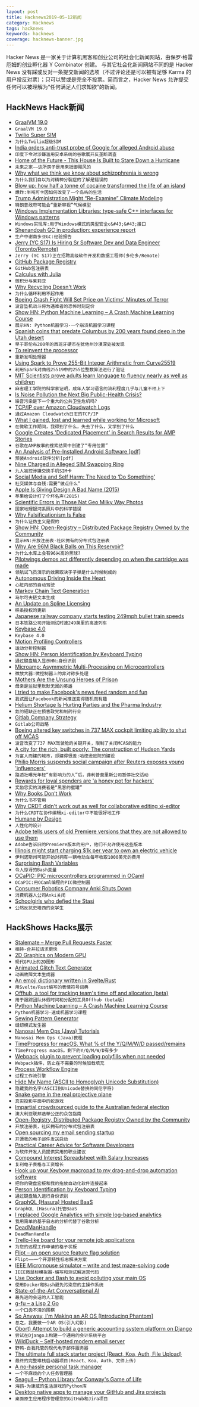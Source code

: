 ```yaml
---
layout: post
title: Hacknews2019-05-12新闻
category: Hacknews
tags: hacknews
keywords: hacknews
coverage: hacknews-banner.jpg
---
```


Hacker News 是一家关于计算机黑客和创业公司的社会化新闻网站，由保罗·格雷厄姆的创业孵化器 Y Combinator 创建。
与其它社会化新闻网站不同的是 Hacker News 没有踩或反对一条提交新闻的选项（不过评论还是可以被有足够 Karma 的用户投反对票）；只可以赞或是完全不投票。简而言之，Hacker News 允许提交任何可以被理解为“任何满足人们求知欲”的新闻。

## HackNews Hack新闻


- [GraalVM 19.0](https://www.graalvm.org/docs/release-notes/#1900)
- `GraalVM 19.0`
- [Twilio Super SIM](https://www.twilio.com/wireless/super-sim)
- `为什么Twilio超级SIM`
- [India orders anti-trust probe of Google for alleged Android abuse](https://www.reuters.com/article/us-google-india-antitrust-exclusive/exclusive-india-orders-anti-trust-probe-of-google-for-alleged-android-abuse-sources-idUSKCN1SG17O)
- `印度下令对涉嫌滥用安卓系统的谷歌展开反垄断调查`
- [Home of the Future - This House Is Built to Stare Down a Hurricane](https://www.bloomberg.com/news/articles/2019-05-11/home-of-the-future-will-withstand-whatever-wild-weather-comes)
- `未来之家——这所房子是用来抵御飓风的`
- [Why what we think we know about schizophrenia is wrong](https://www.theguardian.com/books/2019/may/11/nathan-filer-schizophrenia)
- `为什么我们自以为对精神分裂症的了解是错误的`
- [Blow up: how half a tonne of cocaine transformed the life of an island](https://www.theguardian.com/society/2019/may/10/blow-up-how-half-a-tonne-of-cocaine-transformed-the-life-of-an-island)
- `爆炸:半吨可卡因如何改变了一个岛屿的生活`
- [Trump Administration Might “Re-Examine” Climate Modeling](https://www.scientificamerican.com/article/trump-administration-might-re-examine-climate-modeling/)
- `特朗普政府可能会“重新审视”气候模型`
- [Windows Implementation Libraries: type-safe C&#43;&#43; interfaces for Windows patterns](https://github.com/Microsoft/wil)
- `Windows实现库:用于Windows模式的类型安全c&#43;&#43;接口`
- [Shenandoah GC in production: experience report](http://clojure-goes-fast.com/blog/shenandoah-in-production/)
- `生产中谢南多亚GC:经验报告`
- [Jerry (YC S17) Is Hiring Sr Software Dev and Data Engineer (Toronto/Remote)](https://getjerry.com/careers)
- `Jerry (YC S17)正在招聘高级软件开发和数据工程师(多伦多/Remote)`
- [GitHub Package Registry](https://github.com/features/package-registry)
- `GitHub包注册表`
- [Calculus with Julia](https://calculuswithjulia.github.io/)
- `微积分与茱莉亚`
- [Why Recycling Doesn&#39;t Work](https://thewalrus.ca/why-recycling-doesnt-work/)
- `为什么循环利用不起作用`
- [Boeing Crash Fight Will Set Price on Victims&#39; Minutes of Terror](https://www.bloomberg.com/news/articles/2019-05-11/boeing-crash-fight-will-set-price-on-victims-minutes-of-terror)
- `波音坠机战斗将为遇难者的恐怖时刻定价`
- [Show HN: Python Machine Learning – A Crash Machine Learning Course](https://github.com/machinelearningmindset/machine-learning-course)
- `展示HN: Python机器学习-一个崩溃机器学习课程`
- [Spanish coins that predate Columbus by 200 years found deep in the Utah desert](https://www.dailymail.co.uk/news/article-7009641/Mystery-Spanish-coins-Utah-desert-predate-Columbus-200-years.html)
- `早于哥伦布200年的西班牙硬币在犹他州沙漠深处被发现`
- [To reinvent the processor](https://medium.com/@veedrac/to-reinvent-the-processor-671139a4a034)
- `重新发明处理器`
- [Using Spark to Prove 255-Bit Integer Arithmetic from Curve25519](https://blog.adacore.com/using-spark-to-prove-255-bit-integer-arithmetic-from-curve25519)
- `利用Spark对曲线25519中的255位整数算法进行了验证`
- [MIT Scientists prove adults learn language to fluency nearly as well as children](https://medium.com/@chacon/mit-scientists-prove-adults-learn-language-to-fluency-nearly-as-well-as-children-1de888d1d45f)
- `麻省理工学院的科学家证明，成年人学习语言的流利程度几乎与儿童不相上下`
- [Is Noise Pollution the Next Big Public-Health Crisis?](https://www.newyorker.com/magazine/2019/05/13/is-noise-pollution-the-next-big-public-health-crisis)
- `噪音污染是下一个重大的公共卫生危机吗?`
- [TCP/IP over Amazon Cloudwatch Logs](https://medium.com/clog/tcp-ip-over-amazon-cloudwatch-logs-c1cf08f2296c)
- `通过Amazon Cloudwatch日志的TCP/IP`
- [What I gained, lost and learned while working for Microsoft](https://medium.com/@alicjaes/saying-goodbye-to-microsoft-bb5db8662656)
- `在微软工作期间，我得到了什么，失去了什么，又学到了什么`
- [Google Creates &#39;Dedicated Placement&#39; in Search Results for AMP Stories](https://venturebeat.com/2019/05/09/google-creates-dedicated-placement-in-search-results-for-amp-stories-starting-with-travel-category/)
- `谷歌在AMP故事的搜索结果中创建了“专用位置”`
- [An Analysis of Pre-Installed Android Software [pdf]](http://eprints.networks.imdea.org/1959/1/An_Analysis_of_Pre-installed_Android_Software_2019_EN.pdf)
- `预装Android软件分析[pdf]`
- [Nine Charged in Alleged SIM Swapping Ring](https://krebsonsecurity.com/2019/05/nine-charged-in-alleged-sim-swapping-ring/)
- `九人被控涉嫌交换手机SIM卡`
- [Social Media and Self Harm: The Need to ‘Do Something’](https://www.thesociologicalreview.com/the-need-to-do-something/)
- `社交媒体与自残:需要“做点什么”`
- [Apple Is Giving Design A Bad Name (2015)](https://www.fastcompany.com/3053406/how-apple-is-giving-design-a-bad-name)
- `苹果给设计打了个坏名声(2015)`
- [Scientific Errors in Those Nat Geo Milky Way Photos](https://petapixel.com/2019/05/10/scientific-errors-in-those-nat-geo-milky-way-photos/)
- `国家地理银河系照片中的科学错误`
- [Why Falsificationism Is False](https://necpluribusimpar.net/why-falsificationism-is-false/)
- `为什么证伪主义是假的`
- [Show HN: Open-Registry – Distributed Package Registry Owned by the Community](https://open-registry.dev/)
- `显示HN:开放注册表-社区拥有的分布式包注册表`
- [Why Are 96M Black Balls on This Reservoir?](https://www.youtube.com/watch?time_continue=723&amp;v=uxPdPpi5W4o)
- `为什么水库上会有96米高的黑球?`
- [Pilotwings demos act differently depending on when the cartridge was made](https://twitter.com/Foone/status/1126996260026605568)
- `领航试飞员演示的效果取决于子弹是什么时候制成的`
- [Autonomous Driving Inside the Heart](https://hms.harvard.edu/news/first-medical-robotics)
- `心脏内部的自动驾驶`
- [Markov Chain Text Generation](https://blog.demofox.org/2019/05/11/markov-chain-text-generation/)
- `马尔可夫链文本生成`
- [An Update on Spline Licensing](https://raphlinus.github.io/curves/2019/05/10/spline-licensing-update.html)
- `样条授权的更新`
- [Japanese railway company starts testing 249mph bullet train speeds](https://arstechnica.com/cars/2019/05/japanese-railway-company-starts-testing-249mph-bullet-train-speeds/)
- `日本铁路公司开始测试时速249英里的高速列车`
- [Keybase 4.0](https://github.com/keybase/client/releases/tag/v4.0.0)
- `Keybase 4.0`
- [Motion Profiling Controllers](https://steampunc.github.io/post/2017/04/07/motion-profiling.html)
- `运动分析控制器`
- [Show HN: Person Identification by Keyboard Typing](https://gradtype.darksi.de/)
- `通过键盘输入显示HN:身份识别`
- [Microamp: Asymmetric Multi-Processing on Microcontrollers](https://blog.japaric.io/microamp/)
- `微放大器:微控制器上的非对称多处理`
- [Mothers Are the Unsung Heroes of Prison](https://www.themarshallproject.org/2019/05/09/why-mothers-are-the-unsung-heroes-of-prison)
- `母亲是监狱里默默无闻的英雄`
- [I tried to make Facebook&#39;s news feed random and fun](https://www.theatlantic.com/magazine/archive/2019/06/facebook-news-feed-hack/588043/)
- `我试图让Facebook的新闻推送变得随机而有趣`
- [Helium Shortage Is Hurting Parties and the Pharma Industry](https://www.bloomberg.com/news/articles/2019-05-11/helium-shortage-is-hurting-parties-and-the-pharma-industry)
- `氦的短缺正在损害政党和制药行业`
- [Gitlab Company Strategy](https://about.gitlab.com/company/strategy/)
- `Gitlab公司战略`
- [Boeing altered key switches in 737 MAX cockpit limiting ability to shut off MCAS](https://www.seattletimes.com/business/boeing-aerospace/boeing-altered-key-switches-in-737-max-cockpit-limiting-ability-to-shut-off-mcas/)
- `波音改变了737 MAX驾驶舱的关键开关，限制了关闭MCAS的能力`
- [A city for the rich, built poorly: The construction of Hudson Yards](https://www.villagespoke.com/2019/05/03/a-city-for-the-rich-built-poorly-the-construction-of-hudson-yards/)
- `为富人而建的城市，却建得很差:哈德逊庭院的建设`
- [Philip Morris suspends social campaign after Reuters exposes young &#39;influencers&#39;](https://mobile.reuters.com/article/idUSKCN1SH02K)
- `路透社曝光年轻“有影响力的人”后，菲利普莫里斯公司暂停社交活动`
- [Rewards for loyal spenders are &#39;a honey pot for hackers&#39;](https://www.nytimes.com/2019/05/11/business/rewards-loyalty-program-fraud-security.html)
- `奖励忠实的消费者是“黑客的蜜罐”`
- [Why Books Don’t Work](https://andymatuschak.org/books/)
- `为什么书不管用`
- [Why CRDT didn&#39;t work out as well for collaborative editing xi-editor](https://github.com/xi-editor/xi-editor/issues/1187#issuecomment-491473599)
- `为什么CRDT在协作编辑xi-editor中不能很好地工作`
- [Humane by Design](https://humanebydesign.com/)
- `人性化的设计`
- [Adobe tells users of old Premiere versions that they are not allowed to use them](https://twitter.com/ashleylynch/status/1126899335419981824)
- `Adobe告诉旧的Premiere版本的用户，他们不允许使用这些版本`
- [Illinois might start charging $1k per year to own an electric vehicle](https://www.chicagotribune.com/business/ct-biz-electric-vehicle-fee-illinois-20190509-story.html)
- `伊利诺斯州可能开始对拥有一辆电动车每年收取1000美元的费用`
- [Surprising Bash Variables](https://zwischenzugs.com/2019/05/11/seven-surprising-bash-variables/)
- `令人惊讶的Bash变量`
- [OCaPIC: PIC microcontrollers programmed in OCaml](http://www.algo-prog.info/ocapic/web/)
- `OCaPIC:用OCaml编程的PIC微控制器`
- [Consumer Robotics Company Anki Shuts Down](https://spectrum.ieee.org/automaton/robotics/home-robots/consumer-robotics-company-anki-abruptly-shuts-down)
- `消费机器人公司Anki关闭`
- [Schoolgirls who defied the Stasi](https://www.theguardian.com/world/2019/may/11/schoolgirls-defied-the-stasi-across-the-border)
- `公然反抗史塔西的女学生`


## HackShows Hacks展示

- [ Stalemate – Merge Pull Requests Faster](https://stalemate.io/)
- `相持-合并拉请求更快`
- [ 2D Graphics on Modern GPU](https://raphlinus.github.io/rust/graphics/gpu/2019/05/08/modern-2d.html)
- `现代GPU上的2D图形`
- [ Animated Glitch Text Generator](https://beautifuldingbats.com/zalgo-text-generator)
- `动画故障文本生成器`
- [ An emoji dictionary written in Svelte/Rust](https://emoji-dict.bryce.io/)
- `用Svelte/Rust编写的表情符号词典`
- [ Offhub, a tool for tracking team&#39;s time off and allocation (beta)](https://www.offhub.io)
- `用于跟踪团队休假时间和分配的工具Offhub (beta版)`
- [ Python Machine Learning – A Crash Machine Learning Course](https://github.com/machinelearningmindset/machine-learning-course)
- `Python机器学习-速成机器学习课程`
- [ Sewing Pattern Generator](http://www.easysloper.com)
- `缝纫模式发生器`
- [ Nanosai Mem Ops (Java) Tutorials](https://community.hackernoon.com/t/nanosai-mem-ops-java-open-source-memory-manager-allocator-for-high-resilient-distributed-systems/2544)
- `Nanosai Mem Ops (Java)教程`
- [ TimeProgress for macOS. What % of the Y/Q/M/W/D passed/remains](https://runtimesharks.com/projects/timeprogress)
- `TimeProgress macOS。剩下的Y/Q/M/W/D有多少`
- [ Webpack plugin to prevent loading polyfills when not needed](https://github.com/swimmadude66/webpack-nomodule-plugin)
- `Webpack插件，防止在不需要的时候加载填充`
- [ Process Workflow Engine](https://gitlab.com/f5-pwe/kog)
- `过程工作流引擎`
- [ Hide My Name (ASCII to Homoglyph Unicode Substitution)](https://elsamuko.github.io/Hide-my-Name/main.html#Hacker%20News)
- `隐藏我的名字(ASCII到Unicode替换的同伦字符)`
- [ Snake game in the real projective plane](http://alas.matf.bg.ac.rs/~mm16310/software/snake.html)
- `真实投影平面中的蛇游戏`
- [ Impartial crowdsourced guide to the Australian federal election](https://gotform.net/)
- `澳大利亚联邦选举公正的众包指南`
- [ Open-Registry, Distributed Package Registry Owned by the Community](https://open-registry.dev/)
- `开放注册表，社区拥有的分布式包注册表`
- [ Open sourcing my email sending startup](https://news.ycombinator.com/item?id=19863594)
- `开源我的电子邮件发送启动`
- [ Practical Career Advice for Software Developers](https://www.algodaily.com/lessons)
- `为软件开发人员提供实用的职业建议`
- [ Compound Interest Spreadsheet with Salary Increases](http://josephbisch.com/post/2019-05-11-compound-interest/)
- `复利电子表格与工资增长`
- [ Hook up your Keybow macropad to my drag-and-drop automation software](https://numpadsuperpowers.com/blog-posts/pimoroni-keybow-control-numpad-superpowers.html)
- `把你的键盘宏板和我的拖放自动化软件连接起来`
- [ Person Identification by Keyboard Typing](https://gradtype.darksi.de/)
- `通过键盘输入进行身份识别`
- [ GraphQL (Hasura) Hosted BaaS](https://demo.gqlengine.com)
- `GraphQL (Hasura)托管BaaS`
- [ I replaced Google Analytics with simple log-based analytics](https://benhoyt.com/writings/replacing-google-analytics/)
- `我用简单的基于日志的分析代替了谷歌分析`
- [ DeadManHandle](https://www.deadmanhandle.com/dmh/login/)
- `DeadManHandle`
- [ Trello-like board for your remote job applications](https://remotehub.io/remote-jobs-board)
- `为您的远程工作申请的格子状板`
- [ Flipt – an open source feature flag solution](https://github.com/markphelps/flipt)
- `Flipt——一个开源特性标志解决方案`
- [ IEEE Micromouse simulator – write and test maze-solving code](https://github.com/mackorone/mms)
- `IEEE微鼠标模拟器-编写和测试解迷宫代码`
- [ Use Docker and Bash to avoid polluting your main OS](https://github.com/plyint/docker-aliases)
- `使用Docker和Bash避免污染您的主操作系统`
- [ State-of-the-Art Conversational AI](https://convai.huggingface.co/)
- `最先进的会话的人工智能`
- [ g-fu – a Lisp 2 Go](https://github.com/codr7/g-fu/tree/master/v1)
- `一个口齿不清的围棋`
- [ So Anyway, I&#39;m Making an AR OS [Introducing Phantom]](https://www.youtube.com/watch?v=SRmVH2_rPpY)
- `总之，我要做一个AR OS(引入幻影)`
- [ Obort) Attempt to build a generic accounting system platform on Django](https://github.com/iogf/obort)
- `尝试在Django上构建一个通用的会计系统平台`
- [ WildDuck – Self-hosted modern email server](https://wildduck.email/)
- `野鸭-自我托管的现代电子邮件服务器`
- [ The ultimate full stack starter project (React, Koa, Auth, File Upload)](https://medium.com/sugarkubes/react-starter-kit-new-sugarkube-7c5e8d6e8f85)
- `最终的完整堆栈启动器项目(React、Koa、Auth、文件上传)`
- [ A no-hassle personal task manager](https://todox.app)
- `一个不麻烦的个人任务管理器`
- [ Seagull – Python Library for Conway&#39;s Game of Life](https://pyseagull.readthedocs.io/en/latest/index.html)
- `海鸥-为康威的生活游戏的Python库`
- [ Desktop native apps to manage your GitHub and Jira projects](https://anaxi.com)
- `桌面原生应用程序管理您的GitHub和Jira项目`


